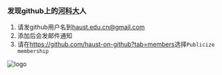 ### 发现github上的[河科大][1]人

1. 请发github用户名到<haust.edu.cn@gmail.com>
2. 添加后会发邮件通知
3. 请在<https://github.com/haust-on-github?tab=members>选择`Publicize membership`

![logo](http://haust-on-github.github.io/about/logo.jpg '河南科技大学')



[1]: http://www.haust.edu.cn/
